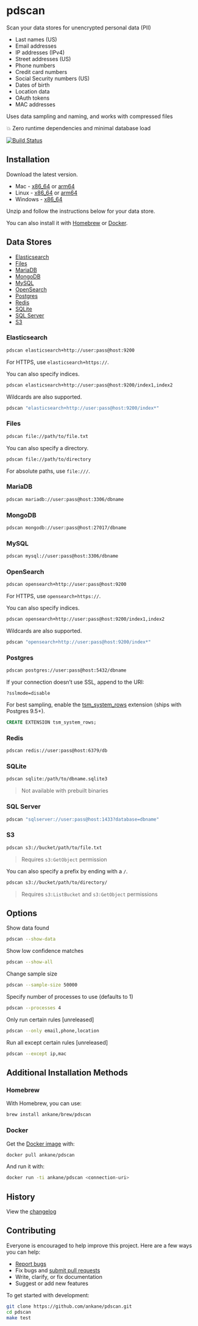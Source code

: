 # pdscan

Scan your data stores for unencrypted personal data (PII)

- Last names (US)
- Email addresses
- IP addresses (IPv4)
- Street addresses (US)
- Phone numbers
- Credit card numbers
- Social Security numbers (US)
- Dates of birth
- Location data
- OAuth tokens
- MAC addresses

Uses data sampling and naming, and works with compressed files

:boom: Zero runtime dependencies and minimal database load

[![Build Status](https://github.com/ankane/pdscan/workflows/build/badge.svg?branch=master)](https://github.com/ankane/pdscan/actions)

## Installation

Download the latest version.

- Mac - [x86_64](https://github.com/ankane/pdscan/releases/download/v0.1.5/pdscan_0.1.5_Darwin_x86_64.zip) or [arm64](https://github.com/ankane/pdscan/releases/download/v0.1.5/pdscan_0.1.5_Darwin_arm64.zip)
- Linux - [x86_64](https://github.com/ankane/pdscan/releases/download/v0.1.5/pdscan_0.1.5_Linux_x86_64.zip) or [arm64](https://github.com/ankane/pdscan/releases/download/v0.1.5/pdscan_0.1.5_Linux_arm64.zip)
- Windows - [x86_64](https://github.com/ankane/pdscan/releases/download/v0.1.5/pdscan_0.1.5_Windows_x86_64.zip)

Unzip and follow the instructions below for your data store.

You can also install it with [Homebrew](#homebrew) or [Docker](#docker).

## Data Stores

- [Elasticsearch](#elasticsearch)
- [Files](#files)
- [MariaDB](#mariadb)
- [MongoDB](#mongodb)
- [MySQL](#mysql)
- [OpenSearch](#opensearch)
- [Postgres](#postgres)
- [Redis](#redis)
- [SQLite](#sqlite)
- [SQL Server](#sql-server)
- [S3](#s3)

### Elasticsearch

```sh
pdscan elasticsearch+http://user:pass@host:9200
```

For HTTPS, use `elasticsearch+https://`.

You can also specify indices.

```sh
pdscan elasticsearch+http://user:pass@host:9200/index1,index2
```

Wildcards are also supported.

```sh
pdscan "elasticsearch+http://user:pass@host:9200/index*"
```

### Files

```sh
pdscan file://path/to/file.txt
```

You can also specify a directory.

```sh
pdscan file://path/to/directory
```

For absolute paths, use `file:///`.

### MariaDB

```sh
pdscan mariadb://user:pass@host:3306/dbname
```

### MongoDB

```sh
pdscan mongodb://user:pass@host:27017/dbname
```

### MySQL

```sh
pdscan mysql://user:pass@host:3306/dbname
```

### OpenSearch

```sh
pdscan opensearch+http://user:pass@host:9200
```

For HTTPS, use `opensearch+https://`.

You can also specify indices.

```sh
pdscan opensearch+http://user:pass@host:9200/index1,index2
```

Wildcards are also supported.

```sh
pdscan "opensearch+http://user:pass@host:9200/index*"
```

### Postgres

```sh
pdscan postgres://user:pass@host:5432/dbname
```

If your connection doesn’t use SSL, append to the URI:

```
?sslmode=disable
```

For best sampling, enable the [tsm_system_rows](https://www.postgresql.org/docs/current/tsm-system-rows.html) extension (ships with Postgres 9.5+).

```sql
CREATE EXTENSION tsm_system_rows;
```

### Redis

```sh
pdscan redis://user:pass@host:6379/db
```

### SQLite

```sh
pdscan sqlite:/path/to/dbname.sqlite3
```

> Not available with prebuilt binaries

### SQL Server

```sh
pdscan "sqlserver://user:pass@host:1433?database=dbname"
```

### S3

```sh
pdscan s3://bucket/path/to/file.txt
```

> Requires `s3:GetObject` permission

You can also specify a prefix by ending with a `/`.

```sh
pdscan s3://bucket/path/to/directory/
```

> Requires `s3:ListBucket` and `s3:GetObject` permissions

## Options

Show data found

```sh
pdscan --show-data
```

Show low confidence matches

```sh
pdscan --show-all
```

Change sample size

```sh
pdscan --sample-size 50000
```

Specify number of processes to use (defaults to 1)

```sh
pdscan --processes 4
```

Only run certain rules [unreleased]

```sh
pdscan --only email,phone,location
```

Run all except certain rules [unreleased]

```sh
pdscan --except ip,mac
```

## Additional Installation Methods

### Homebrew

With Homebrew, you can use:

```sh
brew install ankane/brew/pdscan
```

### Docker

Get the [Docker image](https://hub.docker.com/r/ankane/pdscan) with:

```sh
docker pull ankane/pdscan
```

And run it with:

```sh
docker run -ti ankane/pdscan <connection-uri>
```

## History

View the [changelog](https://github.com/ankane/pdscan/blob/master/CHANGELOG.md)

## Contributing

Everyone is encouraged to help improve this project. Here are a few ways you can help:

- [Report bugs](https://github.com/ankane/pdscan/issues)
- Fix bugs and [submit pull requests](https://github.com/ankane/pdscan/pulls)
- Write, clarify, or fix documentation
- Suggest or add new features

To get started with development:

```sh
git clone https://github.com/ankane/pdscan.git
cd pdscan
make test
```
